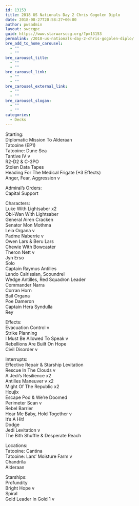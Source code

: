 ```yaml
---
id: 13153
title: 2018 US Nationals Day 2 Chris Gogolen Diplo
date: 2018-08-27T20:58:27+00:00
author: pwsadmin
layout: swccgpc
guid: https://www.starwarsccg.org/?p=13153
permalink: /2018-us-nationals-day-2-chris-gogolen-diplo/
bre_add_to_home_carousel:
  - ""
  - ""
bre_carousel_title:
  - ""
  - ""
bre_carousel_link:
  - ""
  - ""
bre_carousel_external_link:
  - ""
  - ""
bre_carousel_slogan:
  - ""
  - ""
categories:
  - Decks
---
```

Starting:  
Diplomatic Mission To Alderaan  
Tatooine (EP1)  
Tatooine: Dune Sea  
Tantive IV v  
R2-D2 & C-3PO  
Stolen Data Tapes  
Heading For The Medical Frigate (+3 Effects)  
Anger, Fear, Aggression v

Admiral’s Orders:  
Capital Support

Characters:  
Luke With Lightsaber x2  
Obi-Wan With Lightsaber  
General Airen Cracken  
Senator Mon Mothma  
Leia Organa v  
Padme Naberrie v  
Owen Lars & Beru Lars  
Chewie With Bowcaster  
Theron Nett v  
Jyn Erso  
Solo  
Captain Raymus Antilles  
Lando Calrissian, Scoundrel  
Wedge Antilles, Red Squadron Leader  
Commander Narra  
Corran Horn  
Bail Organa  
Poe Dameron  
Captain Hera Syndulla  
Rey

Effects:  
Evacuation Control v  
Strike Planning  
I Must Be Allowed To Speak v  
Rebellions Are Built On Hope  
Civil Disorder v

Interrupts:  
Effective Repair & Starship Levitation  
Rescue In The Clouds v  
A Jedi’s Resilience x2  
Antilles Maneuver v x2  
Might Of The Republic x2  
Houjix  
Escape Pod & We’re Doomed  
Perimeter Scan v  
Rebel Barrier  
Hear Me Baby, Hold Together v  
It’s A Hit!  
Dodge  
Jedi Levitation v  
The Bith Shuffle & Desperate Reach

Locations:  
Tatooine: Cantina  
Tatooine: Lars’ Moisture Farm v  
Chandrila  
Alderaan

Starships:  
Profundity  
Bright Hope v  
Spiral  
Gold Leader In Gold 1 v
